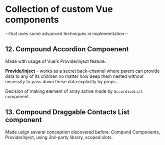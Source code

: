 # Collection of custom Vue components
--that uses some advanced techniques in implementation--

## 12. Compound Accordion Compoenent
Made with usage of Vue's Provide/Inject feature.

<b>Provide/Inject</b> - works as a secret back-channel where parent can provide data to any of its children no matter how deep them nested without necessity to pass down these data explicitly by props.

Decision of making element of array active made by `AccordionList` component.

## 13. Compound Draggable Contacts List component
Made usign several conception discovered before: Compund Components, Provide/Inject, using 3rd-party library, scoped slots.